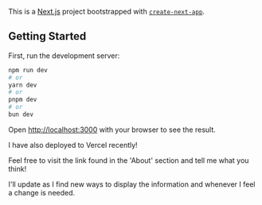 This is a [Next.js](https://nextjs.org/) project bootstrapped with [`create-next-app`](https://github.com/vercel/next.js/tree/canary/packages/create-next-app).

## Getting Started

First, run the development server:

```bash
npm run dev
# or
yarn dev
# or
pnpm dev
# or
bun dev
```

Open [http://localhost:3000](http://localhost:3000) with your browser to see the result.

I have also deployed to Vercel recently!

Feel free to visit the link found in the 'About' section and tell me what you think! 

I'll update as I find new ways to display the information and whenever I feel a change is needed.
